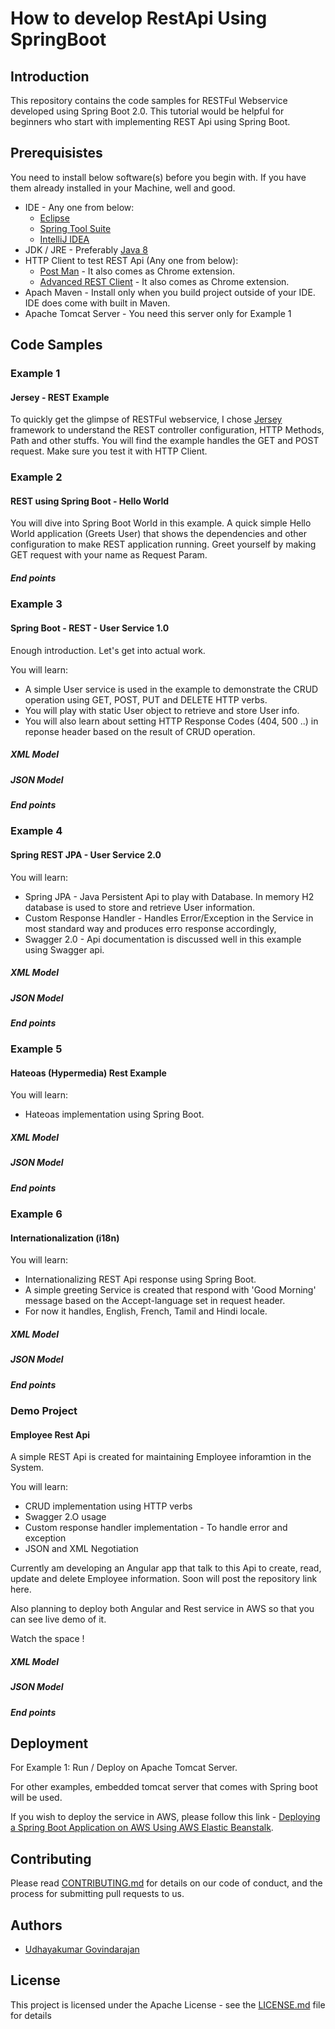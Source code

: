 # How to develop RestApi Using SpringBoot

## Introduction

This repository contains the code samples for RESTFul Webservice developed using Spring Boot 2.0. This tutorial would be helpful for beginners who start with implementing REST Api using Spring Boot.

## Prerequisistes

You need to install below software(s) before you begin with. If you have them already installed in your Machine, well and good.

* IDE - Any one from below:
  * [Eclipse](https://www.eclipse.org/downloads/)
  * [Spring Tool Suite](https://spring.io/tools/sts/all)
  * [IntelliJ IDEA](https://www.jetbrains.com/idea/download/)
* JDK / JRE - Preferably [Java 8](http://www.oracle.com/technetwork/java/javase/downloads/index.html)
* HTTP Client to test REST Api (Any one from below):
  * [Post Man](https://www.getpostman.com/) - It also comes as Chrome extension.
  * [Advanced REST Client](https://install.advancedrestclient.com/#/install) - It also comes as Chrome extension.
* Apach Maven - Install only when you build project outside of your IDE. IDE does come with built in Maven.
* Apache Tomcat Server - You need this server only for Example 1

## Code Samples

### Example 1

#### Jersey - REST Example

To quickly get the glimpse of RESTFul webservice, I chose [Jersey](https://jersey.github.io/) framework to understand the REST controller configuration, HTTP Methods, Path and other stuffs. You will find the example handles the GET and POST request. Make sure you test it with HTTP Client.

### Example 2

#### REST using Spring Boot - Hello World

You will dive into Spring Boot World in this example. A quick simple Hello World application (Greets User) that shows the dependencies and other configuration to make REST application running. Greet yourself by making GET request with your name as Request Param.

##### End points

### Example 3

#### Spring Boot - REST - User Service 1.0

Enough introduction. Let's get into actual work. 

You will learn:

* A simple User service is used in the example to demonstrate the CRUD operation using GET, POST, PUT and DELETE HTTP verbs.
* You will play with static User object to retrieve and store User info. 
* You will also learn about setting HTTP Response Codes (404, 500 ..) in reponse header based on the result of CRUD operation. 

##### XML Model

##### JSON Model

##### End points

### Example 4

#### Spring REST JPA - User Service 2.0

You will learn:

* Spring JPA - Java Persistent Api to play with Database. In memory H2 database is used to store and retrieve User information.
* Custom Response Handler - Handles Error/Exception in the Service in most standard way and produces erro response accordingly,
* Swagger 2.0 - Api documentation is discussed well in this example using Swagger api.

##### XML Model

##### JSON Model

##### End points

### Example 5

#### Hateoas (Hypermedia) Rest Example

You will learn:

* Hateoas implementation using Spring Boot.

##### XML Model

##### JSON Model

##### End points

### Example 6

#### Internationalization (i18n)

You will learn:

* Internationalizing REST Api response using Spring Boot. 
* A simple greeting Service is created that respond with 'Good Morning' message based on the Accept-language set in request header. 
* For now it handles, English, French, Tamil and Hindi locale.

##### XML Model

##### JSON Model

##### End points

### Demo Project

#### Employee Rest Api 

A simple REST Api is created for maintaining Employee inforamtion in the System.

You will learn:

* CRUD implementation using HTTP verbs
* Swagger 2.O usage
* Custom response handler implementation - To handle error and exception
* JSON and XML Negotiation

Currently am developing an Angular app that talk to this Api to create, read, update and delete Employee information. Soon will post the repository link here.

Also planning to deploy both Angular and Rest service in AWS so that you can see live demo of it.

Watch the space !

##### XML Model

##### JSON Model

##### End points

## Deployment

For Example 1: Run / Deploy on Apache Tomcat Server.

For other examples, embedded tomcat server that comes with Spring boot will be used.

If you wish to deploy the service in AWS, please follow this link - [Deploying a Spring Boot Application on AWS Using AWS Elastic Beanstalk](https://aws.amazon.com/blogs/devops/deploying-a-spring-boot-application-on-aws-using-aws-elastic-beanstalk/).

## Contributing

Please read [CONTRIBUTING.md](https://github.com/smartudhaya/RestApiUsingSpringBoot/blob/master/CONTRIBUTION.md) for details on our code of conduct, and the process for submitting pull requests to us.

## Authors

* [Udhayakumar Govindarajan](https://github.com/smartudhaya)

## License

This project is licensed under the Apache License - see the [LICENSE.md](https://github.com/smartudhaya/RestApiUsingSpringBoot/blob/master/LICENSE) file for details

